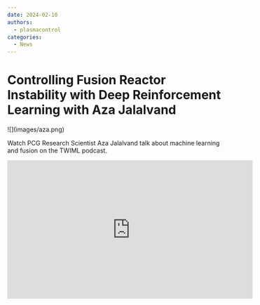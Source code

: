 ```yaml
---
date: 2024-02-10
authors:
  - plasmacontrol
categories:
  - News
---
```


# Controlling Fusion Reactor Instability with Deep Reinforcement Learning with Aza Jalalvand

<div class="post-title-image" markdown="span">
![](images/aza.png)
</div>

Watch PCG Research Scientist Aza Jalalvand talk about machine learning and fusion on the TWIML podcast.

<!-- more -->

<div class="video-wrapper">
<iframe width="560" height="315" src="https://www.youtube.com/embed/bn41x3gEMNI?si=bodRUMHLvr-xewBc" title="YouTube video player" frameborder="0" allow="accelerometer; autoplay; clipboard-write; encrypted-media; gyroscope; picture-in-picture; web-share" referrerpolicy="strict-origin-when-cross-origin" allowfullscreen></iframe>
</div>
